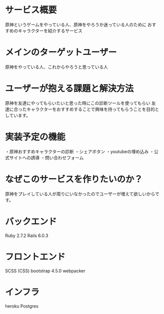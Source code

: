 # サービス概要
原神というゲームをやっている人、原神をやろうか迷っている人のために
おすすめのキャラクターを紹介するサービス

# メインのターゲットユーザー
原神をやっている人、これからやろうと思っている人

# ユーザーが抱える課題と解決方法
原神を友達にやってもらいたいと思った時にこの診断ツールを使ってもらい
友達に合ったキャラクターをおすすめすることで興味を持ってもらうことを目的としています。

# 実装予定の機能
・原神おすすめキャラクターの診断
・シェアボタン
・youtubeの埋め込み
・公式サイトへの誘導
・問い合わせフォーム

# なぜこのサービスを作りたいのか？
原神をプレイしている人が周りにいなかったのでユーザーが増えて欲しいからです。

# バックエンド
Ruby 2.7.2
Rails 6.0.3

# フロントエンド
SCSS (CSS)
bootstrap 4.5.0
webpacker


# インフラ
heroku
Postgres
